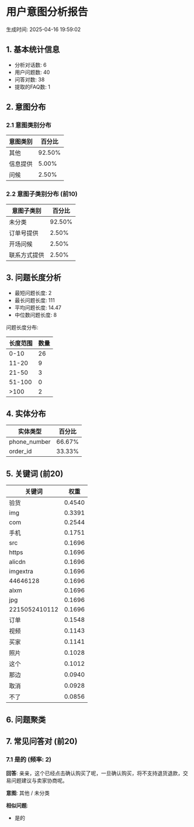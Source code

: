 # 用户意图分析报告

生成时间: 2025-04-16 19:59:02

## 1. 基本统计信息

- 分析对话数: 6
- 用户问题数: 40
- 问答对数: 38
- 提取的FAQ数: 1

## 2. 意图分布

### 2.1 意图类别分布

| 意图类别 | 百分比 |
|---------|-------|
| 其他 | 92.50% |
| 信息提供 | 5.00% |
| 问候 | 2.50% |

### 2.2 意图子类别分布 (前10)

| 意图子类别 | 百分比 |
|-----------|-------|
| 未分类 | 92.50% |
| 订单号提供 | 2.50% |
| 开场问候 | 2.50% |
| 联系方式提供 | 2.50% |

## 3. 问题长度分析

- 最短问题长度: 2
- 最长问题长度: 111
- 平均问题长度: 14.47
- 中位数问题长度: 8

问题长度分布:

| 长度范围 | 数量 |
|---------|-----|
| 0-10 | 26 |
| 11-20 | 9 |
| 21-50 | 3 |
| 51-100 | 0 |
| >100 | 2 |

## 4. 实体分布

| 实体类型 | 百分比 |
|---------|-------|
| phone_number | 66.67% |
| order_id | 33.33% |

## 5. 关键词 (前20)

| 关键词 | 权重 |
|-------|-----|
| 验货 | 0.4540 |
| img | 0.3391 |
| com | 0.2544 |
| 手机 | 0.1751 |
| src | 0.1696 |
| https | 0.1696 |
| alicdn | 0.1696 |
| imgextra | 0.1696 |
| 44646128 | 0.1696 |
| alxm | 0.1696 |
| jpg | 0.1696 |
| 2215052410112 | 0.1696 |
| 订单 | 0.1548 |
| 视频 | 0.1143 |
| 买家 | 0.1141 |
| 照片 | 0.1028 |
| 这个 | 0.1012 |
| 那边 | 0.0940 |
| 取消 | 0.0928 |
| 不了 | 0.0856 |

## 6. 问题聚类


## 7. 常见问答对 (前20)

### 7.1 是的 (频率: 2)

**回答**: 亲亲，这个已经点击确认购买了呢，一旦确认购买，将不支持退货退款，交易问题建议与卖家协商呢。

**意图**: 其他 / 未分类

**相似问题**:
- 是的

